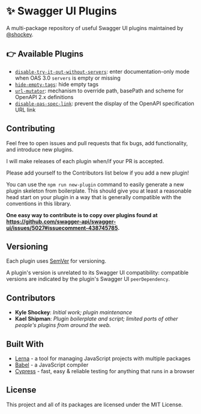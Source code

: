 # ✨ Swagger UI Plugins

A multi-package repository of useful Swagger UI plugins maintained by [@shockey](https://github.com/shockey).

## 👉 Available Plugins

- [`disable-try-it-out-without-servers`](https://github.com/shockey/swagger-ui-plugins/tree/master/packages/disable-try-it-out-without-servers): enter documentation-only mode when OAS 3.0 `servers` is empty or missing
- [`hide-empty-tags`](https://github.com/shockey/swagger-ui-plugins/tree/master/packages/hide-empty-tags): hide empty tags
- [`url-mutator`](https://github.com/shockey/swagger-ui-plugins/tree/master/packages/url-mutator): mechanism to override path, basePath and scheme for OpenAPI 2.x definitions
- [`disable-oas-spec-link`](https://github.com/shockey/swagger-ui-plugins/tree/master/packages/disable-oas-spec-link): prevent the display of the OpenAPI specification URL link

## Contributing

Feel free to open issues and pull requests that fix bugs, add functionality, and introduce new plugins.

I will make releases of each plugin when/if your PR is accepted.

Please add yourself to the Contributors list below if you add a new plugin!

You can use the `npm run new-plugin` command to easily generate a new plugin skeleton from boilerplate. This should give you at least a reasonable head start on your plugin in a way that is generally compatible with the conventions in this library.

**One easy way to contribute is to copy over plugins found at https://github.com/swagger-api/swagger-ui/issues/5027#issuecomment-438745785.**

## Versioning

Each plugin uses [SemVer](http://semver.org/) for versioning. 

A plugin's version is unrelated to its Swagger UI compatibility: compatible versions are indicated by the plugin's Swagger UI `peerDependency`.

## Contributors

* **Kyle Shockey**: *Initial work; plugin maintenance*
* **Kael Shipman**: *Plugin boilerplate and script; limited ports of other people's plugins from around the web.*

## Built With

* [Lerna](https://lernajs.io) - a tool for managing JavaScript projects with multiple packages
* [Babel](https://babeljs.io) - a JavaScript compiler
* [Cypress](https://www.cypress.io) - fast, easy & reliable testing for anything that runs in a browser

## License

This project and all of its packages are licensed under the MIT License.
